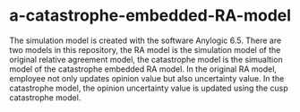 # a-catastrophe-embedded-RA-model

The simulation model is created with the software Anylogic 6.5. There are two models in this repository, the RA model is the simulation model of the original relative agreement model, the catastrophe model is the simualtion model of the catastrophe embedded RA model. In the original RA model, employee not only updates opinion value but also uncertainty value. In the catastrophe model, the opinion uncertainty value is updated using the cusp catastrophe model.
